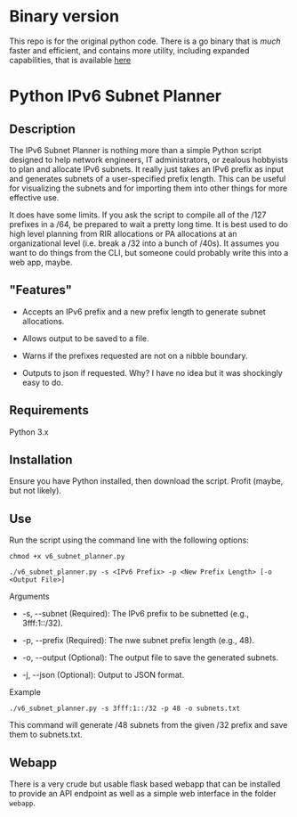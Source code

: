 # Binary version
This repo is for the original python code. There is a go binary that is *much* faster and efficient, and contains more utility, including expanded capabilities, that is available [here](https://github.com/buraglio/ipv6utils)

# Python IPv6 Subnet Planner

## Description

The IPv6 Subnet Planner is nothing more than a simple Python script designed to help network engineers, IT administrators, or zealous hobbyists to plan and allocate IPv6 subnets. It really just takes an IPv6 prefix as input and generates subnets of a user-specified prefix length. This can be useful for visualizing the subnets and for importing them into other things for more effective use. 

It does have some limits. If you ask the script to compile all of the /127 prefixes in a /64, be prepared to wait a pretty long time. It is best used to do high level planning from RIR allocations or PA allocations at an organizational level (i.e. break a /32 into a bunch of /40s). It assumes you want to do things from the CLI, but someone could probably write this into a web app, maybe. 

## "Features"

* Accepts an IPv6 prefix and a new prefix length to generate subnet allocations.

* Allows output to be saved to a file.

* Warns if the prefixes requested are not on a nibble boundary.

* Outputs to json if requested. Why? I have no idea but it was shockingly easy to do. 

## Requirements

Python 3.x

## Installation

Ensure you have Python installed, then download the script. Profit (maybe, but not likely).

## Use

Run the script using the command line with the following options:

`chmod +x v6_subnet_planner.py`

`./v6_subnet_planner.py -s <IPv6 Prefix> -p <New Prefix Length> [-o <Output File>]`

Arguments

* -s, --subnet (Required): The IPv6 prefix to be subnetted (e.g., 3fff:1::/32).

* -p, --prefix (Required): The nwe subnet prefix length (e.g., 48).

* -o, --output (Optional): The output file to save the generated subnets.

* -j, --json (Optional): Output to JSON format.

Example

`./v6_subnet_planner.py -s 3fff:1::/32 -p 48 -o subnets.txt`

This command will generate /48 subnets from the given /32 prefix and save them to subnets.txt.

## Webapp
There is a very crude but usable flask based webapp that can be installed to provide an API endpoint as well as a simple web interface in the folder `webapp`.
